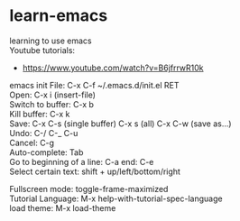 # learn-emacs
learning to use emacs  
Youtube tutorials:  
- https://www.youtube.com/watch?v=B6jfrrwR10k


emacs init File: C-x C-f ~/.emacs.d/init.el RET    
Open: C-x i (insert-file)  
Switch to buffer: C-x b   
Kill buffer: C-x k  
Save: C-x C-s (single buffer) C-x s (all) C-x C-w (save as...)  
Undo: C-/ C-_ C-u  
Cancel: C-g  
Auto-complete: Tab  
Go to beginning of a line: C-a end: C-e  
Select certain text: shift + up/left/bottom/right

Fullscreen mode: toggle-frame-maximized  
Tutorial Language: M-x help-with-tutorial-spec-language  
load theme: M-x load-theme  
